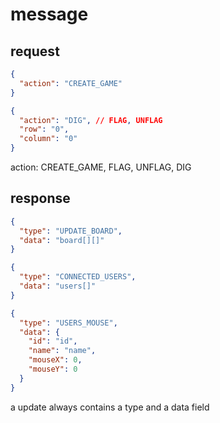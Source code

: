 # message

## request

```json
{
  "action": "CREATE_GAME"
}
```

```json
{
  "action": "DIG", // FLAG, UNFLAG
  "row": "0",
  "column": "0"
}
```

action: CREATE_GAME, FLAG, UNFLAG, DIG

## response

```json
{
  "type": "UPDATE_BOARD",
  "data": "board[][]"
}

{
  "type": "CONNECTED_USERS",
  "data": "users[]"
}

{
  "type": "USERS_MOUSE",
  "data": {
    "id": "id",
    "name": "name",
    "mouseX": 0,
    "mouseY": 0
  }
}
```

a update always contains a type and a data field
